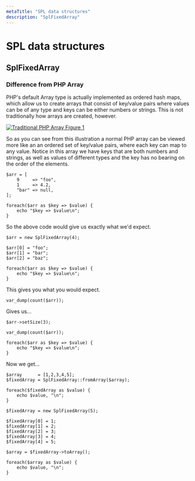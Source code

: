 ```yaml
---
metaTitle: "SPL data structures"
description: "SplFixedArray"
---
```


# SPL data structures



## SplFixedArray


### Difference from PHP Array

PHP's default Array type is actually implemented as ordered hash maps, which allow us to create arrays that consist of key/value pairs where values can be of any type and keys can be either numbers or strings. This is not traditionally how arrays are created, however.

[<img src="https://i.stack.imgur.com/vWcnk.png" alt="Traditional PHP Array Figure 1" />](https://i.stack.imgur.com/vWcnk.png)

So as you can see from this illustration a normal PHP array can be viewed more like an an ordered set of key/value pairs, where each key can map to any value. Notice in this array we have keys that are both numbers and strings, as well as values of different types and the key has no bearing on the order of the elements.

```
$arr = [
    9     => "foo",
    1     => 4.2,
    "bar" => null,
];

foreach($arr as $key => $value) {
    echo "$key => $value\n";
}

```

So the above code would give us exactly what we'd expect.

```
$arr = new SplFixedArray(4);

$arr[0] = "foo";
$arr[1] = "bar";
$arr[2] = "baz";

foreach($arr as $key => $value) {
    echo "$key => $value\n";
}

```

This gives you what you would expect.

```
var_dump(count($arr));

```

Gives us...

```
$arr->setSize(3);

var_dump(count($arr));

foreach($arr as $key => $value) {
    echo "$key => $value\n";
}

```

Now we get...

```
$array      = [1,2,3,4,5];
$fixedArray = SplFixedArray::fromArray($array);

foreach($fixedArray as $value) {
    echo $value, "\n";
}

```

```
$fixedArray = new SplFixedArray(5);

$fixedArray[0] = 1;
$fixedArray[1] = 2;
$fixedArray[2] = 3;
$fixedArray[3] = 4;
$fixedArray[4] = 5;

$array = $fixedArray->toArray();

foreach($array as $value) {
    echo $value, "\n";
}

```

